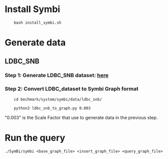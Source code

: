 # Install Symbi
```
    bash install_symbi.sh
```
# Generate data

## LDBC_SNB

### Step 1: Generate LDBC_SNB dataset: [here](../../data/ldbc_snb/README.md)

### Step 2: Convert LDBC_dataset to Symbi Graph format

```
    cd bechmark/system/symbi/data/ldbc_snb/

    python3 ldbc_snb_to_graph.py 0.003 

```

"0.003" is the Scale Factor that use to generate data in the previous step.

# Run the query

```
./SymBi/symbi <base_graph_file> <insert_graph_file> <query_graph_file>
```




